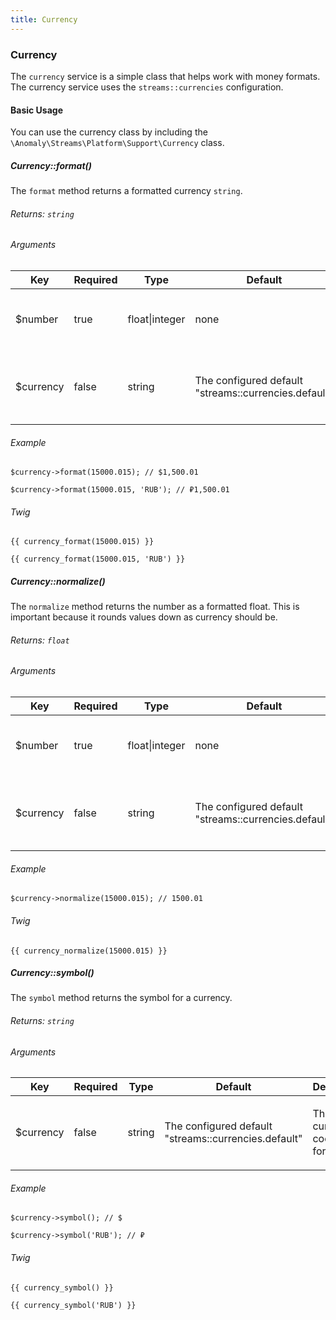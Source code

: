 ```yaml
---
title: Currency
---
```


### Currency

The `currency` service is a simple class that helps work with money formats. The currency service uses the `streams::currencies` configuration.

#### Basic Usage

You can use the currency class by including the `\Anomaly\Streams\Platform\Support\Currency` class.

##### Currency::format()

The `format` method returns a formatted currency `string`.

###### Returns: `string`

###### Arguments

<table class="table table-bordered table-striped">

<thead>

<tr>

<th>Key</th>

<th>Required</th>

<th>Type</th>

<th>Default</th>

<th>Description</th>

</tr>

</thead>

<tbody>

<tr>

<td>

$number

</td>

<td>

true

</td>

<td>

float|integer

</td>

<td>

none

</td>

<td>

The number to format.

</td>

</tr>

<tr>

<td>

$currency

</td>

<td>

false

</td>

<td>

string

</td>

<td>

The configured default "streams::currencies.default"

</td>

<td>

The currency code to format for.

</td>

</tr>

</tbody>

</table>

###### Example

    $currency->format(15000.015); // $1,500.01

    $currency->format(15000.015, 'RUB'); // ₽1,500.01

###### Twig

    {{ currency_format(15000.015) }}

    {{ currency_format(15000.015, 'RUB') }}

##### Currency::normalize()

The `normalize` method returns the number as a formatted float. This is important because it rounds values down as currency should be.

###### Returns: `float`

###### Arguments

<table class="table table-bordered table-striped">

<thead>

<tr>

<th>Key</th>

<th>Required</th>

<th>Type</th>

<th>Default</th>

<th>Description</th>

</tr>

</thead>

<tbody>

<tr>

<td>

$number

</td>

<td>

true

</td>

<td>

float|integer

</td>

<td>

none

</td>

<td>

The number to format.

</td>

</tr>

<tr>

<td>

$currency

</td>

<td>

false

</td>

<td>

string

</td>

<td>

The configured default "streams::currencies.default"

</td>

<td>

The currency code to format for.

</td>

</tr>

</tbody>

</table>

###### Example

    $currency->normalize(15000.015); // 1500.01

###### Twig

    {{ currency_normalize(15000.015) }}

##### Currency::symbol()

The `symbol` method returns the symbol for a currency.

###### Returns: `string`

###### Arguments

<table class="table table-bordered table-striped">

<thead>

<tr>

<th>Key</th>

<th>Required</th>

<th>Type</th>

<th>Default</th>

<th>Description</th>

</tr>

</thead>

<tbody>

<tr>

<td>

$currency

</td>

<td>

false

</td>

<td>

string

</td>

<td>

The configured default "streams::currencies.default"

</td>

<td>

The currency code to format for.

</td>

</tr>

</tbody>

</table>

###### Example

    $currency->symbol(); // $

    $currency->symbol('RUB'); // ₽

###### Twig

    {{ currency_symbol() }}

    {{ currency_symbol('RUB') }}
